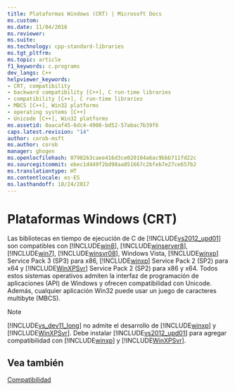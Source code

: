 ```yaml
---
title: Plataformas Windows (CRT) | Microsoft Docs
ms.custom: 
ms.date: 11/04/2016
ms.reviewer: 
ms.suite: 
ms.technology: cpp-standard-libraries
ms.tgt_pltfrm: 
ms.topic: article
f1_keywords: c.programs
dev_langs: C++
helpviewer_keywords:
- CRT, compatibility
- backward compatibility [C++], C run-time libraries
- compatibility [C++], C run-time libraries
- MBCS [C++], Win32 platforms
- operating systems [C++]
- Unicode [C++], Win32 platforms
ms.assetid: 0aacaf45-6dc4-4908-bd52-57abac7b39f6
caps.latest.revision: "14"
author: corob-msft
ms.author: corob
manager: ghogen
ms.openlocfilehash: 0798263caee416d3ce020104a6ac9bbb711fd22c
ms.sourcegitcommit: ebec1d449f2bd98aa851667c2bfeb7e27ce657b2
ms.translationtype: HT
ms.contentlocale: es-ES
ms.lasthandoff: 10/24/2017
---
```

# <a name="windows-platforms-crt"></a>Plataformas Windows (CRT)
Las bibliotecas en tiempo de ejecución de C de [!INCLUDE[vs2012_upd01](../c-runtime-library/includes/vs2012_upd01_md.md)] son compatibles con [!INCLUDE[win8](../build/reference/includes/win8_md.md)], [!INCLUDE[winserver8](../build/reference/includes/winserver8_md.md)], [!INCLUDE[win7](../build/includes/win7_md.md)], [!INCLUDE[winsvr08](../build/reference/includes/winsvr08_md.md)], Windows Vista, [!INCLUDE[winxp](../build/includes/winxp_md.md)] Service Pack 3 (SP3) para x86, [!INCLUDE[winxp](../build/includes/winxp_md.md)] Service Pack 2 (SP2) para x64 y [!INCLUDE[WinXPSvr](../build/includes/winxpsvr_md.md)] Service Pack 2 (SP2) para x86 y x64. Todos estos sistemas operativos admiten la interfaz de programación de aplicaciones (API) de Windows y ofrecen compatibilidad con Unicode. Además, cualquier aplicación Win32 puede usar un juego de caracteres multibyte (MBCS).  
  
> [!NOTE]
>  [!INCLUDE[vs_dev11_long](../build/includes/vs_dev11_long_md.md)] no admite el desarrollo de [!INCLUDE[winxp](../build/includes/winxp_md.md)] y [!INCLUDE[WinXPSvr](../build/includes/winxpsvr_md.md)]. Debe instalar [!INCLUDE[vs2012_upd01](../c-runtime-library/includes/vs2012_upd01_md.md)] para agregar compatibilidad con [!INCLUDE[winxp](../build/includes/winxp_md.md)] y [!INCLUDE[WinXPSvr](../build/includes/winxpsvr_md.md)].  
  
## <a name="see-also"></a>Vea también  
 [Compatibilidad](../c-runtime-library/compatibility.md)